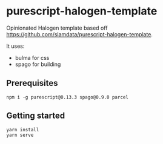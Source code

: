 # purescript-halogen-template

Opinionated Halogen template based off
https://github.com/slamdata/purescript-halogen-template.

It uses:
- bulma for css
- spago for building

## Prerequisites

``` shell
npm i -g purescript@0.13.3 spago@0.9.0 parcel
```

## Getting started

``` shell
yarn install
yarn serve
```
